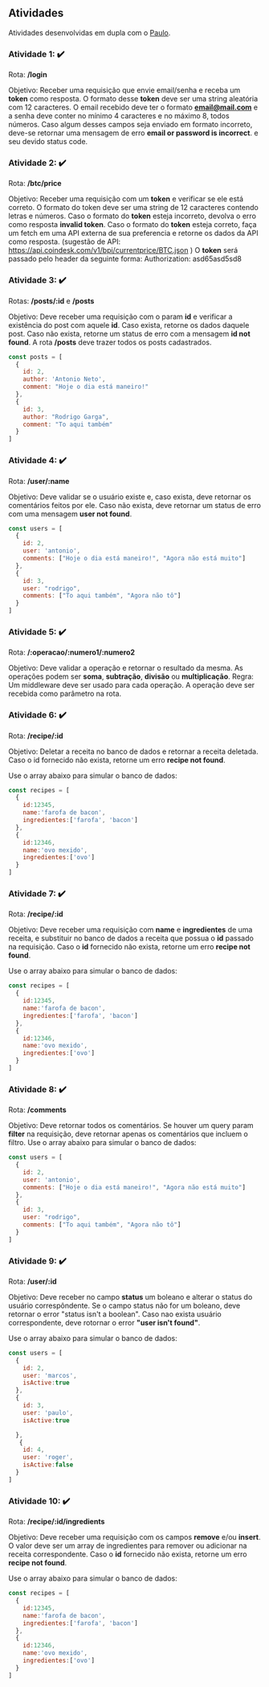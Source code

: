## Atividades
Atividades desenvolvidas em dupla com o [Paulo](https://github.com/paulohbsimoes).

### Atividade 1: ✔️

Rota: **/login**

Objetivo: Receber uma requisição que envie email/senha e receba um **token** como resposta. O formato desse **token** deve ser uma string aleatória com 12 caracteres. O email recebido deve ter o formato **email@mail.com** e a senha deve conter no mínimo 4 caracteres e no máximo 8, todos números. Caso algum desses campos seja enviado em formato incorreto, deve-se retornar uma mensagem de erro **email or password is incorrect**. e seu devido status code.

### Atividade 2: ✔️

Rota: **/btc/price**

Objetivo: Receber uma requisição com um **token** e verificar se ele está correto. O formato do token deve ser uma string de 12 caracteres contendo letras e números. Caso o formato do **token** esteja incorreto, devolva o erro como resposta **invalid token**. Caso o formato do **token** esteja correto, faça um fetch em uma API externa de sua preferencia e retorne os dados da API como resposta. (sugestão de API: https://api.coindesk.com/v1/bpi/currentprice/BTC.json ) O **token** será passado pelo header da seguinte forma: Authorization: asd65asd5sd8

### Atividade 3: ✔️

Rotas: **/posts/:id** e **/posts**

Objetivo: Deve receber uma requisição com o param **id** e verificar a existência do post com aquele **id**. Caso exista, retorne os dados daquele post. Caso não exista, retorne um status de erro com a mensagem **id not found**. A rota **/posts** deve trazer todos os posts cadastrados.

```javascript
const posts = [
  {
    id: 2,
    author: 'Antonio Neto',
    comment: "Hoje o dia está maneiro!"
  },
  {
    id: 3,
    author: "Rodrigo Garga",
    comment: "To aqui também"
  }
]
```

### Atividade 4: ✔️

Rota: **/user/:name**

Objetivo: Deve validar se o usuário existe e, caso exista, deve retornar os comentários feitos por ele. Caso não exista, deve retornar um status de erro com uma mensagem **user not found**.

```javascript
const users = [
  {
    id: 2,
    user: 'antonio',
    comments: ["Hoje o dia está maneiro!", "Agora não está muito"]
  },
  {
    id: 3,
    user: "rodrigo",
    comments: ["To aqui também", "Agora não tô"]
  }
]
```

### Atividade 5: ✔️

Rota: **/:operacao/:numero1/:numero2**

Objetivo: Deve validar a operação e retornar o resultado da mesma. As operações podem ser **soma**, **subtração**, **divisão** ou **multiplicação**. Regra: Um middleware deve ser usado para cada operação. A operação deve ser recebida como parâmetro na rota.

### Atividade 6: ✔️

Rota: **/recipe/:id**

Objetivo: Deletar a receita no banco de dados e retornar a receita deletada. Caso o id fornecido não exista, retorne um erro **recipe not found**.

Use o array abaixo para simular o banco de dados:

```javascript
const recipes = [
  {
    id:12345,
    name:'farofa de bacon',
    ingredientes:['farofa', 'bacon']
  },
  {
    id:12346,
    name:'ovo mexido',
    ingredientes:['ovo']
  }
]
```

### Atividade 7: ✔️

Rota: **/recipe/:id**

Objetivo: Deve receber uma requisição com **name** e **ingredientes** de uma receita, e substituir no banco de dados a receita que possua o **id** passado na requisição. Caso o **id** fornecido não exista, retorne um erro **recipe not found**.

Use o array abaixo para simular o banco de dados:

```javascript
const recipes = [
  {
    id:12345,
    name:'farofa de bacon',
    ingredientes:['farofa', 'bacon']
  },
  {
    id:12346,
    name:'ovo mexido',
    ingredientes:['ovo']
  }
]
```

### Atividade 8: ✔️

Rota: **/comments**

Objetivo: Deve retornar todos os comentários. Se houver um query param **filter** na requisição, deve retornar apenas os comentários que incluem o filtro.
Use o array abaixo para simular o banco de dados:

```javascript
const users = [
  {
    id: 2,
    user: 'antonio',
    comments: ["Hoje o dia está maneiro!", "Agora não está muito"]
  },
  {
    id: 3,
    user: "rodrigo",
    comments: ["To aqui também", "Agora não tô"]
  }
]
```

### Atividade 9: ✔️

Rota: **/user/:id**

Objetivo: Deve receber no campo **status** um boleano e alterar o status do usuário correspôndente. Se o campo status não for um boleano, deve retornar o error "status isn't a boolean". Caso nao exista usuário correspondente, deve rotornar o error **"user isn't found"**.

Use o array abaixo para simular o banco de dados:

```javascript
const users = [
  {
    id: 2,
    user: 'marcos',
    isActive:true
  },
  {
    id: 3,
    user: 'paulo',
    isActive:true

  },
   {
    id: 4,
    user: 'roger',
    isActive:false
  }
]
```

### Atividade 10: ✔️

Rota: **/recipe/:id/ingredients**

Objetivo: Deve receber uma requisição com os campos **remove** e/ou **insert**. O valor deve ser um array de ingredientes para remover ou adicionar na receita correspondente. Caso o **id** fornecido não exista, retorne um erro **recipe not found**.

Use o array abaixo para simular o banco de dados:

```javascript
const recipes = [
  {
    id:12345,
    name:'farofa de bacon',
    ingredientes:['farofa', 'bacon']
  },
  {
    id:12346,
    name:'ovo mexido',
    ingredientes:['ovo']
  }
]
```